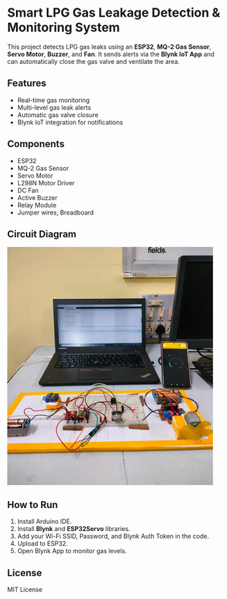 # Smart LPG Gas Leakage Detection & Monitoring System

This project detects LPG gas leaks using an **ESP32**, **MQ-2 Gas Sensor**, **Servo Motor**, **Buzzer**, and **Fan**. It sends alerts via the **Blynk IoT App** and can automatically close the gas valve and ventilate the area.

## Features
- Real-time gas monitoring
- Multi-level gas leak alerts
- Automatic gas valve closure
- Blynk IoT integration for notifications

## Components
- ESP32
- MQ-2 Gas Sensor
- Servo Motor
- L298N Motor Driver
- DC Fan
- Active Buzzer
- Relay Module
- Jumper wires, Breadboard

## Circuit Diagram
![Circuit](Prototype.png) 

## How to Run
1. Install Arduino IDE.
2. Install **Blynk** and **ESP32Servo** libraries.
3. Add your Wi-Fi SSID, Password, and Blynk Auth Token in the code.
4. Upload to ESP32.
5. Open Blynk App to monitor gas levels.

## License
MIT License
